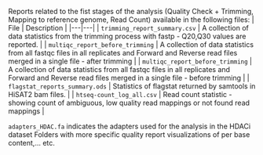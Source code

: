 Reports related to the fist stages of the analysis (Quality Check + Trimming, Mapping to reference genome, Read Count) available in the following files:
| File   | Description  |
|---|---|
| `trimming_report_summary.csv`  | A collection of data statistics from the trimming process with fastp - Q20,Q30 values are reported.  |
| `multiqc_report_before_trimming` |  A collection of data statistics from all fastqc files in all replicates and Forward and Reverse read files merged in a single file - after trimming |
| `multiqc_report_before_trimming`  | A collection of data statistics from all fastqc files in all replicates and Forward and Reverse read files merged in a single file - before trimming  |
| `flagstat_reports_summary.ods`  |  Statistics of flagstat returned by samtools in HiSAT2 bam files.  |
| `htseq-count_log_all.csv` | Read count statistic - showing count of ambiguous, low quality read mappings or not found read mappings  |


`adapters_HDAC.fa`  indicates the adapters used for the analysis in the HDACi dataset
Folders with more specific quality report visualizations of per base content,... etc.
